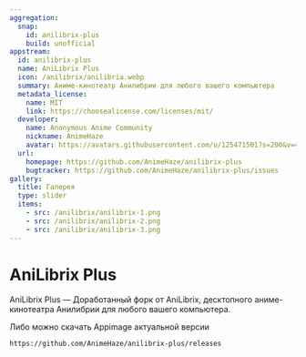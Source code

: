 ```yaml
---
aggregation:
  snap:
    id: anilibrix-plus
    build: unofficial
appstream:
  id: anilibrix-plus
  name: AniLibrix Plus
  icon: /anilibrix/anilibria.webp
  summary: Аниме-кинотеатр Анилибрии для любого вашего компьютера
  metadata_license:
    name: MIT
    link: https://choosealicense.com/licenses/mit/
  developer:
    name: Anonymous Anime Community
    nickname: AnimeHaze
    avatar: https://avatars.githubusercontent.com/u/125471501?s=200&v=4
  url:
    homepage: https://github.com/AnimeHaze/anilibrix-plus
    bugtracker: https://github.com/AnimeHaze/anilibrix-plus/issues
gallery:
  title: Галерея
  type: slider
  items:
    - src: /anilibrix/anilibrix-1.png
    - src: /anilibrix/anilibrix-2.png
    - src: /anilibrix/anilibrix-3.png
---
```


# AniLibrix Plus

AniLibrix Plus — Доработанный форк от AniLibrix, десктопного аниме-кинотеатра Анилибрии для любого вашего компьютера. 

<AGWGallery />

<!--@include: @apps/_parts/install/content-snap.md-->

Либо можно скачать Appimage актуальной версии 

```
https://github.com/AnimeHaze/anilibrix-plus/releases
```